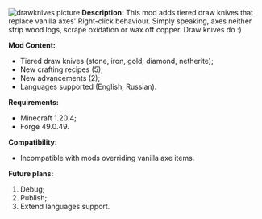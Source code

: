 ![drawknives picture](https://github.com/virtual-aerotech/drawknives_mod/assets/85564511/904480c3-cce8-41ae-9611-538544261045)
**Description:**
This mod adds tiered draw knives that replace vanilla axes' Right-click behaviour. Simply speaking, axes neither strip wood logs, scrape oxidation or wax off copper. Draw knives do :)

**Mod Content:**
- Tiered draw knives (stone, iron, gold, diamond, netherite);
- New crafting recipes (5);
- New advancements (2);
- Languages supported (English, Russian).

**Requirements:**
- Minecraft 1.20.4;
- Forge 49.0.49.

**Compatibility:**
- Incompatible with mods overriding vanilla axe items.

**Future plans:**
1. Debug;
2. Publish;
3. Extend languages support.
